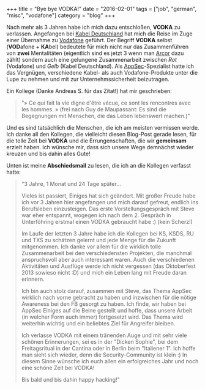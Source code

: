 +++
title = "Bye bye VODKA!"
date = "2016-02-01"
tags = ["job", "german", "misc", "vodafone"]
category = "blog"
+++

Nach mehr als 3 Jahren habe ich mich dazu entschloßen, **VODKA** zu verlassen. Angefangen bei [Kabel Deutschland](http://www.kabeldeutschland.de) hat mich die Reise im Zuge einer Übernahme zu [Vodafone](http:///vodafone.de) geführt. Der Begriff **VODKA** selbst (**VOD**afone + **KA**bel) bedeutete für mich nicht nur das Zusammenführen von **zwei** Mentalitäten (eigentlich sind es jetzt 3 wenn man [Arcor](http://arcor.de) dazu zählt) sondern auch eine gelungene Zusammenarbeit zwischen *Rot* (Vodafone) und *Gelb* (Kabel Deutschland). Als [AppSec](http://blog.dornea.nu/tag/appsec)-Spezialist hatte ich das Vergnügen, verschiedene Kabel- als auch Vodafone-Produkte unter die Lupe zu nehmen und mit zur Unternehmssicherheit beizutragen. 

Ein Kollege (Danke Andreas S. für das Zitat!) hat mir geschrieben:

>"» Ce qui fait la vie digne d'être vécue, ce sont les rencontres avec les hommes. »
(frei nach Guy de Maupassant: Es sind die Begegnungen mit Menschen, die das Leben lebenswert machen.)"

Und es sind tatsächlich die Menschen, die ich am meisten vermissen werde. Ich danke all den Kollegen, die vielleicht diesen Blog-Post gerade lesen, für die tolle Zeit bei **VODKA** und die Errungenschaften, die wir **gemeinsam** erzielt haben. Ich wünsche mir, dass sich unsere Wege demnächst wieder kreuzen und bis dahin alles Gute!

Unten ist meine **Abschiedsmail** zu lesen, die ich an die Kollegen verfasst hatte:


>"3 Jahre, 1 Monat und 24 Tage später...
>
>Vieles ist passiert, Einiges hat sich geändert. Mit großer Freude habe ich vor 3 Jahren hier angefangen und mich darauf gefreut, endlich ins Berufsleben einzusteigen. Das erste Vorstellungsgespräch mit Steve war eher entspannt, wogegen ich nach dem 2. Gespräch in Unterföhring erstmal einen VODKA gebraucht habe :) (kein Scherz!)
>
>Im Laufe der letzten 3 Jahre habe ich die Kollegen bei KS, KSDS, RU und TXS zu schätzen gelernt und jede Menge für die Zukunft mitgenommen. Ich danke vor allem für die wirklich tolle Zusammenarbeit bei den verschiedensten Projekten, die manchmal anspruchsvoll aber auch interessant waren. Auch die verschiedenen Aktivitäten und Ausflüge werde ich nicht vergessen (das Oktoberfest 2013 sowieso nicht :D) und mich ein Leben lang mit Freude daran erinnern.
>
>Ich bin auch stolz darauf, zusammen mit Steve, das Thema AppSec wirklich nach vorne gebracht zu haben und inzwischen für die nötige Awareness bei den FB gesorgt zu haben. Ich finde, wir haben bei AppSec Einiges auf die Beine gestellt und hoffe, dass unsere Arbeit (in welcher Form auch immer) fortgesetzt wird. Das Thema wird weiterhin wichtig und ein beliebtes Ziel für Angreifer bleiben.
>
>Ich verlasse VODKA mit einem tränenden Auge und mit sehr viele schönen Erinnerungen, sei es in der "Dicken Sophie", bei dem Freitagsritual in der Cantina oder in Berlin beim "Italiener 1". Ich hoffe man sieht sich wieder, denn die Security-Community ist klein :) In diesem Sinne wünsche ich euch allen ein erfolgreiches Jahr und noch eine schöne Zeit bei VODKA!
>
>Bis bald und bis dahin happy hacking!"
